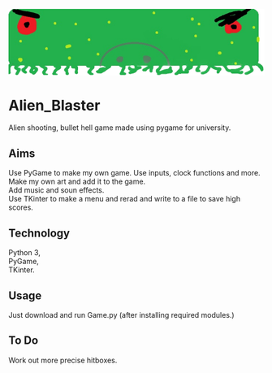 ![Image of boss](/boss.png)

# Alien_Blaster

Alien shooting, bullet hell game made using pygame for university. 

## Aims

Use PyGame to make my own game. Use inputs, clock functions and more.  
Make my own art and add it to the game.  
Add music and soun effects.  
Use TKinter to make a menu and rerad and write to a file to save high scores.  


## Technology

Python 3,  
PyGame,  
TKinter.

## Usage

Just download and run Game.py (after installing required modules.)

## To Do
Work out more precise hitboxes.

